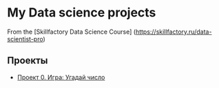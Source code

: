 # My Data science projects

From the [Skillfactory Data Science Course] (https://skillfactory.ru/data-scientist-pro)

## Проекты

* [Проект 0. Игра: Угадай число](https://github.com/Arina-Lew/sf_data_science/blob/main/project%200/game_v3.py)